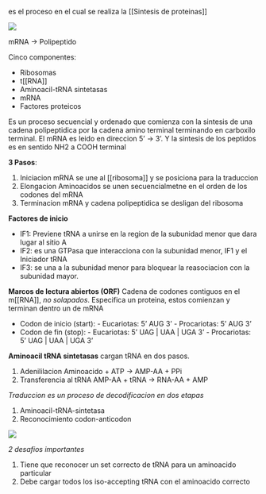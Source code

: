 es el proceso en el cual se realiza la [[Sintesis de proteinas]]

![](https://i.imgur.com/z4Db61H.png)

mRNA → Polipeptido

Cinco componentes:
- Ribosomas
- t[[RNA]]
- Aminoacil-tRNA sintetasas
- mRNA
- Factores proteicos

Es un proceso secuencial y ordenado que comienza con la sintesis de una cadena polipeptidica por la cadena amino terminal terminando en carboxilo terminal.
El mRNA es leido en direccion 5’ → 3’.
Y la sintesis de los peptidos es en sentido NH2 a COOH terminal

**3 Pasos**:


1. Iniciacion
	mRNA se une al [[ribosoma]] y se posiciona para la traduccion
2. Elongacion
	Aminoacidos se unen secuencialmetne en el orden de los codones del mRNA
3. Terminacion
	mRNA y cadena polipeptidica se desligan del ribosoma

**Factores de inicio**
- IF1: Previene tRNA a unirse en la region de la subunidad menor que dara lugar al sitio A
- IF2: es una GTPasa que interacciona con la subunidad menor, IF1 y el Iniciador tRNA
- IF3: se una a la subunidad menor para bloquear la reasociacion con la subunidad mayor.


**Marcos de lectura abiertos (ORF)**
Cadena de codones contiguos en el m[[RNA]], *no solapados*.
Especifica un proteina, estos comienzan y terminan dentro un de mRNA

- Codon de inicio (start):
	  - Eucariotas: 5’ AUG 3’
	  - Procariotas: 5’ AUG 3’
- Codon de fin (stop):
	  - Eucariotas: 5’ UAG | UAA | UGA 3’
	  - Procariotas: 5’ UAG | UAA | UGA 3’

**Aminoacil tRNA sintetasas**
cargan tRNA en dos pasos.
1. Adenililacion
	   Aminoacido + ATP → AMP-AA + PPi
1. Transferencia al tRNA
	   AMP-AA + tRNA → RNA-AA + AMP

*Traduccion es un proceso de decodificacion en dos etapas*

1. Aminoacil-tRNA-sintetasa
2. Reconocimiento codon-anticodon

![](https://i.imgur.com/QuJrQBD.png)


*2 desafios importantes*

1. Tiene que reconocer un set correcto de tRNA para un aminoacido particular
2. Debe cargar todos los iso-accepting tRNA con el aminoacido correcto
